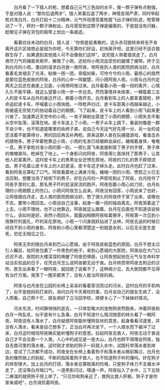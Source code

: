 　　白月看了一下猎人的枪，想着自己元气三色段的水平，接一颗子弹有点勉强，于是对猎人说：“那你后退两步”。猎人笑着后退了两步，神情变得严肃，同时举起枪对准白月，白月打起十二分精神，元气外现感受着枪膛飞出子弹的轨迹，枪管移动了一下，砰的一颗子弹射出，白月感受到这颗子弹是偏离的，于是就没有闪躲，眨眼见子弹在背包的肩带上划出一条痕迹。

　　看着纹丝未动的白月，猎人说：“你倒是挺勇敢的，这头赤羽狼转来转去不肯离开这片区域想必是因为你吧，今天算你们好运，赶快离开吧，这里已经不适合狼群生存了，如果遇到其他猎人可不会像我们这样”。说完猎人带着猎具走了。白月用尽力气将捕兽夹掰开，解救了小雨，还给你小雨流血受伤的腿缠了绷带。终于见到白月的小雨，激动的请求白月救一救阿夜，带阿夜到人类的医院把病治好。白月看着毛发褪去了光泽，粘做一团一团，骨瘦如柴，可怜兮兮的小雨，最担心的居然是那位蓝色皮肤的阿夜，白月的心中一阵酸楚，问小雨阿夜人呢。小雨与白月约定两天之后还在悬崖上见面，小雨带阿夜过来。白月看着小雨一瘸一拐的离开，心情久久不能平静，就这么望着小雨一步一步远去。然而事情并未结束，一辆载着三五人的皮卡车从白月的身边开过，朝着小雨开去，白月看到车上的人都拿着猎枪，拼命追赶皮卡车，呼喊着让小雨快跑。一阵枪声扫过，皮卡车距离小雨越来越近，小雨被逼无奈努力的拍动着自己的翅膀，飞了起来。皮卡车上的人看到小雨飞起来更兴奋了，加速靠近天空中的小雨，一发子弹射出穿透了小雨的翅膀，小雨失去平衡从空中坠落，滚落在地。皮卡车追上了小雨，一男子从车上跳下，看装扮像是一群不良少年，也不知道是哪里的纨绔子弟，说自己今天运气好先得一分，另一女的说还活着不能算得分，男的回应再去补两枪。原来这群人是在玩捕猎游戏，看谁击杀的猎物多。男子举着枪靠近小雨，小雨的毛发已经被鲜血染红，蜷缩着身体，奄奄一息。男子拿枪对准小雨的那一刻，一把匕首飞来直接刺穿了男子的手臂，男子疼的嗷嗷直叫，枪掉在了地上。一个身影闪向阿夜，阿夜用匕首挟持了那男子，让其他人赶紧离开。这时皮卡车上的男男女女还愣在原地，阿夜的刀扎的男子脖颈流血，男子吼着让皮卡车上的人赶紧滚，皮卡车这才掉头走。此时白月也赶了过来，看到阿夜总算松了口气。阿夜看着地上满身污垢，蜷缩一团的小雨，愤怒之火已无法压制，想要当场了结倒下的男子。好在白月的一声怒吼制止了阿夜，白月抢夺了阿夜手里的匕首，那名男子吓的屁滚尿流的跑开。阿夜抱着小雨心如刀绞，白月处理的小雨翅膀上的伤口。小雨问阿夜怎么会来。阿夜没有回答，小雨说来了也好，让阿夜跟白月走，去人类的医院把病治好。憋了很久的阿夜终于哭了出来，说哪也不去，要带小雨回去。小雨说自己没事，起身一瘸一拐的独自离去，阿夜哭着追了上去，小雨不理他，也不让他靠近。阿夜就这么跟着，白月在后面也不知道该说些什么，该如何是好。突然小雨回头，面露凶相朝阿夜呲着獠牙，阿夜第一次见到小雨狰狞的面孔，吓的呆在原地。小雨一个闪身跳跃钻进了丛林，阿夜去追的时候已经找不到小雨的身影。阿夜和小雨心里都清楚这一别就是永别，以后无论是生是死，恐在无相见之日。

　　阿夜无奈的随白月来到巴山心愿城，由于阿夜皮肤蓝色的原因，白月不想太过引人瞩目，给阿夜包裹了一件黑色的袍子。来到心愿城的大医院，阿夜站在大门口迟迟不进，医院的大楼深深的唤醒了阿夜恐惧感，让阿夜想起他在元气与生命科学站当实验品的日子，任凭白月怎么说阿夜都无动于衷。白月转而带阿夜去附近的诊所，医生出来看了一眼阿夜，就回绝了说看不了，这种病少见，去大医院都不见得有治疗方案。晃荡了一圈天都黑了，没有人能治阿夜的病。

　　阿夜与白月坐在公园的长椅上呆呆的看着穿流而过的河水，这时白月的手机响了，似乎是她妈妈打来的，询问白月今天离校的事，白月说自己的朋友生病了，没人照看，自己帮个忙，朋友病好了立马回学校，顺便关心了一下妹妹的情况。

　　河水东流，时间静悄悄的逝去，一只体型略大的宠物狗突然跑来，冲着阿夜和白月一阵乱吼，似乎是有什么急事。白月不知道什么情况随意的转头看了一眼阿夜，阿夜说有人落水了，白月疑惑阿夜能听懂狗狂吠的意思，起身看看河道里，并没有人落水，看来是自己想多了。正当白月再次坐下，一个人顺水而下被冲了过来，白月这时相信阿夜确实能听懂狗子的意思。拉起阿夜去救人，阿夜无动于衷说自己才不会去救一个人类。人心中的成见是一座大山，白月也顾不得理会阿夜，独自去救河里的落水者。这时刚才求助的狗子一跃跳入水中，试图托举落水者到岸边，尝试了几次都不成功，阿夜坐在长椅上看着狗子和落水者从眼前飘过，白月也急的像热锅上的蚂蚁，不断的指挥着狗子救人，也不知道狗子听的懂吗。好在狗子的体型够大，加上白月的打捞，落水者总算脱离的险境，只是狗子体力不支被水冲走了，还没等白月喘口气，一道黑影闪过，噗通一声，阿夜钻入了水中，三下五除二麻溜的就把狗子捞上岸了。“只见你和狗亲近了，救狗比救人积极，狗子才是你家亲戚吧”，白月调侃着阿夜。
